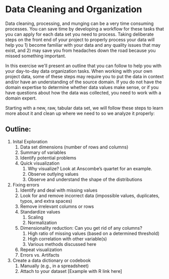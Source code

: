 # Data Cleaning and Organization

Data cleaning, processing, and munging can be a very time consuming processes. You can save time by developing a workflow for these tasks that you can apply for each data set you need to process. Taking deliberate steps on the front end of your project to properly process your data will help you 1) become familiar with your data and any quality issues that may exist, and 2) may save you from headaches down the road because you missed something important.

In this exercise we'll present an outline that you can follow to help you with your day-to-day data organization tasks. When working with your own project data, some of these steps may require you to put the data in context and/or have an understanding of the source domain. If you do not have the domain expertise to determine whether data values make sense, or if you have questions about how the data was collected, you need to work with a domain expert.

Starting with a new, raw, tabular data set, we will follow these steps to learn more about it and clean up where we need to so we analyze it properly:

## Outline:
1. Inital Exploration
   1. Data set dimensions (number of rows and columns)
   2. Summary of variables
   3. Identify potential problems
   4. Quick visualization
      1. Why visualize? Look at Anscombe’s quartet for an example.
      2. Observe outlying values
      3. Observe and understand the shape of the distributions
2. Fixing errors
   1. Identify and deal with missing values
   2. Look for and remove incorrect data (impossible values, duplicates, typos, and extra spaces)
   3. Remove irrelevant columns or rows
   4. Standardize values
      1. Scaling
      2. Normalization
   5. Dimensionality reduction: Can you get rid of any columns?
      1. High ratio of missing values (based on a determined threshold)
      2. High correlation with other variable(s)
      3. Various methods discussed here
   6. Repeat visualization
   7. Errors vs. Artifacts
3. Create a data dictionary or codebook
   1. Manually (e.g., in a spreadsheet)
   2. Attach to your dataset [Example with R link here]
